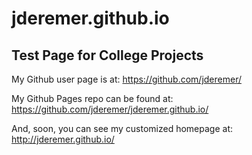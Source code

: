 jderemer.github.io
====================

## Test Page for College Projects

My Github user page is at: 
https://github.com/jderemer/

My Github Pages repo can be found at:  
https://github.com/jderemer/jderemer.github.io/

And, soon, you can see my customized homepage at:
http://jderemer.github.io/
